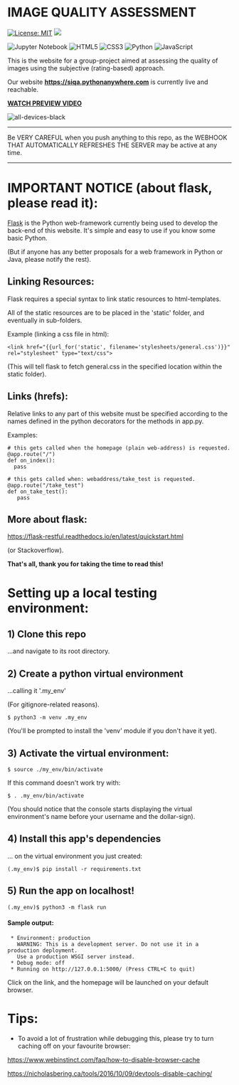 # IMAGE QUALITY ASSESSMENT

[![License: MIT](https://img.shields.io/badge/License-MIT-yellow.svg)](https://github.com/aiman-al-masoud/image_quality_assessment/blob/main/LICENSE)
![](https://komarev.com/ghpvc/?username=SIQA&label=Views&style=plastic&color=brightgreen)

![Jupyter Notebook](https://img.shields.io/badge/jupyter-%23FA0F00.svg?style=for-the-badge&logo=jupyter&logoColor=white)
![HTML5](https://img.shields.io/badge/html5-%23E34F26.svg?style=for-the-badge&logo=html5&logoColor=white)
![CSS3](https://img.shields.io/badge/css3-%231572B6.svg?style=for-the-badge&logo=css3&logoColor=white)
![Python](https://img.shields.io/badge/python-3670A0?style=for-the-badge&logo=python&logoColor=ffdd54)
![JavaScript](https://img.shields.io/badge/javascript-%23323330.svg?style=for-the-badge&logo=javascript&logoColor=%23F7DF1E)


This is the website for a group-project aimed at assessing the quality of images using the subjective (rating-based) approach.

Our website <a href="https://siqa.pythonanywhere.com"><strong>https://siqa.pythonanywhere.com</strong></a> is currently live and reachable. 

<a href="https://drive.google.com/file/d/1po_hfQ2VX5T3M6yyfkS1bZNUnFE1JP2z/view?usp=sharing"><strong>WATCH PREVIEW VIDEO</strong></a>

![all-devices-black](https://user-images.githubusercontent.com/80333091/147682077-4fb7e86a-fec7-421f-bec7-be3113c729d3.png)

***

Be VERY CAREFUL when you push anything to this repo, as the WEBHOOK THAT AUTOMATICALLY REFRESHES THE SERVER may be active at any time.

***

# IMPORTANT NOTICE (about flask, please read it): 

<a href="https://en.wikipedia.org/wiki/Flask_(web_framework)">Flask</a> is the Python web-framework currently being used to develop the back-end of this website. It's simple and easy to use if you know some basic Python. 

(But if anyone has any better proposals for a web framework in Python or Java, please notify the rest).

## Linking Resources:

Flask requires a special syntax to link static resources to html-templates. 

All of the static resources are to be placed in the 'static' folder, and eventually in sub-folders.

Example (linking a css file in html):

```
<link href="{{url_for('static', filename='stylesheets/general.css')}}" rel="stylesheet" type="text/css">
```

(This will tell flask to fetch general.css in the specified location within the static folder).

## Links (hrefs): 

Relative links to any part of this website must be specified according to the names defined in the python decorators for the methods in app.py.

Examples:

```
# this gets called when the homepage (plain web-address) is requested.
@app.route("/")
def on_index():
  pass

```


```
# this gets called when: webaddress/take_test is requested.
@app.route("/take_test")
def on_take_test():
   pass

```

## More about flask:
https://flask-restful.readthedocs.io/en/latest/quickstart.html

(or Stackoverflow).




**That's all, thank you for taking the time to read this!**





# Setting up a local testing environment:

## 1) Clone this repo
...and navigate to its root directory.

## 2) Create a python virtual environment 
...calling it '.my_env' 

(For gitignore-related reasons).

```
$ python3 -m venv .my_env
```

(You'll be prompted to install the 'venv' module if you don't have it yet).

## 3) Activate the virtual environment:

```
$ source ./my_env/bin/activate
```

If this command doesn't work try with:

```
$ . .my_env/bin/activate
```

(You should notice that the console starts displaying the virtual environment's name before your username and the dollar-sign).


## 4) Install this app's dependencies 
... on the virtual environment you just created:

```
(.my_env)$ pip install -r requirements.txt
```
## 5) Run the app on localhost!

```
(.my_env)$ python3 -m flask run
```

#### Sample output:

```
 * Environment: production
   WARNING: This is a development server. Do not use it in a production deployment.
   Use a production WSGI server instead.
 * Debug mode: off
 * Running on http://127.0.0.1:5000/ (Press CTRL+C to quit)
```

Click on the link, and the homepage will be launched on your default browser.


# Tips:

* To avoid a lot of frustration while debugging this, please try to turn caching off on your favourite browser:

https://www.webinstinct.com/faq/how-to-disable-browser-cache

https://nicholasbering.ca/tools/2016/10/09/devtools-disable-caching/


